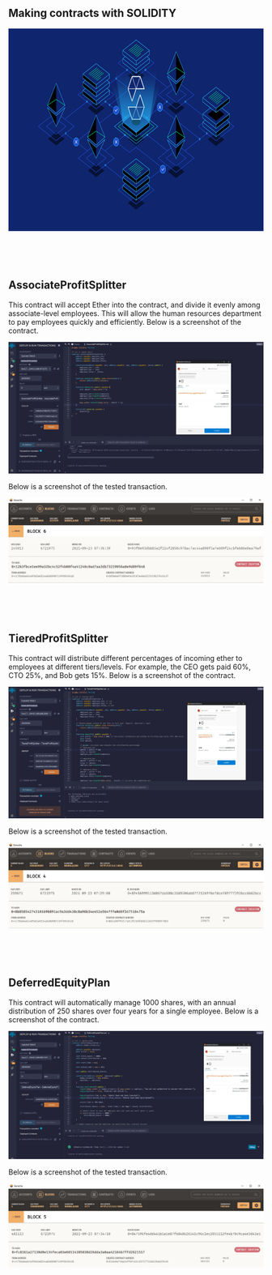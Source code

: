 ## Making contracts with SOLIDITY

<p align="center">
   	<img src="/Week20_20092021/Assignment/Images/SOL_ETH.png" width="1200" height="400">
</p>

<p>&nbsp;</p>
<p>&nbsp;</p>

## AssociateProfitSplitter 

This contract will accept Ether into the contract, and divide it evenly among associate-level employees. This will allow the human resources department to pay employees quickly and efficiently. Below is a screenshot of the contract.

![AssociateProfitSplitter](Images/AssociateProfitSplitter_PreConfirm.JPG)

Below is a screenshot of the tested transaction.

![AssociateProfitSplitter](Images/AssociateProfitSplitter_Ganache.JPG)

<p>&nbsp;</p>
<p>&nbsp;</p>

## TieredProfitSplitter
This contract will distribute different percentages of incoming ether to employees at different tiers/levels. For example, the CEO gets paid 60%, CTO 25%, and Bob gets 15%. Below is a screenshot of the contract.

![TieredProfitSplitter](Images/TieredProfitSplitter_PreConfirm.JPG)

Below is a screenshot of the tested transaction.

![TieredProfitSplitter](Images/TieredProfitSplitter_Ganache.JPG)

<p>&nbsp;</p>
<p>&nbsp;</p>

## DeferredEquityPlan
This contract will automatically manage 1000 shares, with an annual distribution of 250 shares over four years for a single employee. Below is a screenshot of the contract.

![DeferredEquityPlan](Images/DeferredEquityPlan_PreConfirm.JPG)

Below is a screenshot of the tested transaction.

![DeferredEquityPlan](Images/DeferredEquityPlan_Ganache.JPG)
